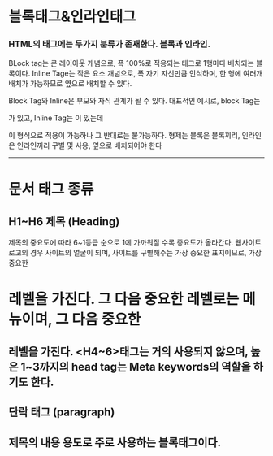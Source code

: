 # 블록태그&인라인태그
### HTML의 태그에는 두가지 분류가 존재한다. 블록과 인라인.
BLock tag는 큰 레이아웃 개념으로, 폭 100%로 적용되는 태그로 1행마다 배치되는 블록이다.
Inline Tage는 작은 요소 개념으로, 폭 자기 자신만큼 인식하며, 한 행에 여러개 배치가 가능하므로 옆으로 배치할 수 있다.

Block Tag와 Inline은 부모와 자식 관계가 될 수 있다.
대표적인 예시로, block Tag는 <div>가 있고, Inline Tag는 <span>이 있는데
<div>
    <span>
    </span>
</div>
이 형식으로 적용이 가능하나 그 반대로는 불가능하다.
형제는 블록은 블록끼리, 인라인은 인라인끼리 구별 및 사용, 옆으로 배치되어야 한다

---

# 문서 태그 종류
## H1~H6 제목 (Heading)
제목의 중요도에 따라 6~1등급 순으로 1에 가까워질 수록 중요도가 올라간다.
웹사이트 로고의 경우 사이트의 얼굴이 되며, 사이트를 구별해주는 가장 중요한 표지이므로, 가장 중요한 <h1>레벨을 가진다.
그 다음 중요한 레벨로는 메뉴이며, 그 다음 중요한 <h2>레벨을 가진다.
<H4~6>태그는 거의 사용되지 않으며, 높은 1~3까지의 head tag는 Meta keywords의 역할을 하기도 한다.

## 단락 태그 (paragraph)
제목의 내용 용도로 주로 사용하는 블록태그이다.
---